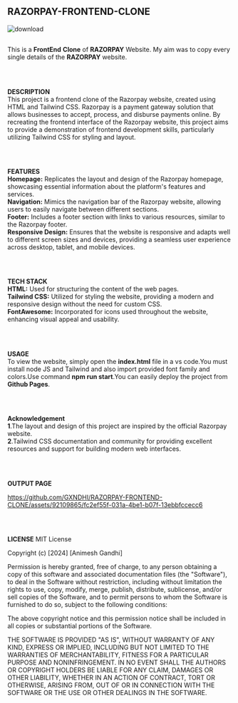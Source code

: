 
## RAZORPAY-FRONTEND-CLONE

![download](https://github.com/GXNDHI/RAZORPAY-FRONTEND-CLONE/assets/92109865/317f0808-a771-4869-855c-abbef61c5dfc)
##


This is a **FrontEnd** **Clone** of **RAZORPAY** Website. My aim was to copy every single details of the **RAZORPAY** website.
##
<br>

**DESCRIPTION**
<br>
This project is a frontend clone of the Razorpay website, created using HTML and Tailwind CSS. Razorpay is a payment gateway solution that allows businesses to accept, process, and disburse payments online. By recreating the frontend interface of the Razorpay website, this project aims to provide a demonstration of frontend development skills, particularly utilizing Tailwind CSS for styling and layout.
##
<br>

**FEATURES**
<br>
**Homepage:** Replicates the layout and design of the Razorpay homepage, showcasing essential information about the platform's features and services.<br>
**Navigation:** Mimics the navigation bar of the Razorpay website, allowing users to easily navigate between different sections.<br>
**Footer:** Includes a footer section with links to various resources, similar to the Razorpay footer.<br>
**Responsive Design:** Ensures that the website is responsive and adapts well to different screen sizes and devices, providing a seamless user experience across desktop, tablet, and mobile devices.<br>
##
<br>

**TECH STACK**
<br>
**HTML:** Used for structuring the content of the web pages.<br>
**Tailwind CSS:** Utilized for styling the website, providing a modern and responsive design without the need for custom CSS.<br>
**FontAwesome:** Incorporated for icons used throughout the website, enhancing visual appeal and usability.<br>
##
<br>

**USAGE**
<br>
To view the website, simply open the **index.html** file in a vs code.You must install node JS and Tailwind and also import provided font family and colors.Use command **npm run start**.You can easily deploy the project from **Github Pages**.
##
<br>

**Acknowledgement**
<br>
**1**.The layout and design of this project are inspired by the official Razorpay website.<br>
**2**.Tailwind CSS documentation and community for providing excellent resources and support for building modern web interfaces.<br>
##
<br>

**OUTPUT PAGE**


https://github.com/GXNDHI/RAZORPAY-FRONTEND-CLONE/assets/92109865/fc2ef55f-031a-4be1-b07f-13ebbfccecc6

##
<br>

**LICENSE**
MIT License

Copyright (c) [2024] [Animesh Gandhi]

Permission is hereby granted, free of charge, to any person obtaining a copy
of this software and associated documentation files (the "Software"), to deal
in the Software without restriction, including without limitation the rights
to use, copy, modify, merge, publish, distribute, sublicense, and/or sell
copies of the Software, and to permit persons to whom the Software is
furnished to do so, subject to the following conditions:

The above copyright notice and this permission notice shall be included in all
copies or substantial portions of the Software.

THE SOFTWARE IS PROVIDED "AS IS", WITHOUT WARRANTY OF ANY KIND, EXPRESS OR
IMPLIED, INCLUDING BUT NOT LIMITED TO THE WARRANTIES OF MERCHANTABILITY,
FITNESS FOR A PARTICULAR PURPOSE AND NONINFRINGEMENT. IN NO EVENT SHALL THE
AUTHORS OR COPYRIGHT HOLDERS BE LIABLE FOR ANY CLAIM, DAMAGES OR OTHER
LIABILITY, WHETHER IN AN ACTION OF CONTRACT, TORT OR OTHERWISE, ARISING FROM,
OUT OF OR IN CONNECTION WITH THE SOFTWARE OR THE USE OR OTHER DEALINGS IN THE
SOFTWARE.


